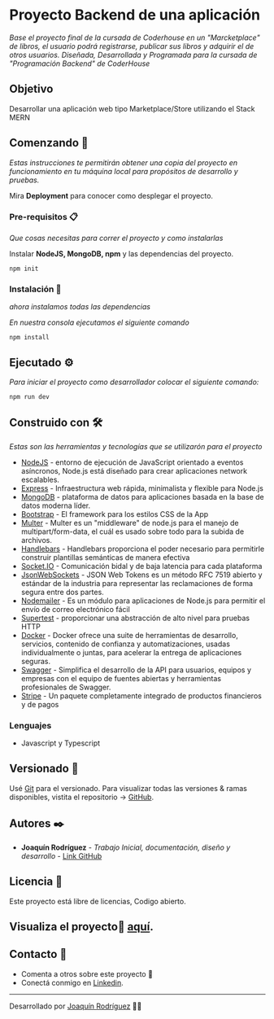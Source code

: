 # Proyecto Backend de una aplicación

_Base el proyecto final de la cursada de Coderhouse en un "Marcketplace" de libros, el usuario podrá registrarse, publicar sus libros y adquirir el de otros usuarios. Diseñada, Desarrollada y Programada para la cursada de "Programación Backend" de CoderHouse_

## Objetivo

Desarrollar una aplicación web tipo Marketplace/Store utilizando el Stack MERN

## Comenzando 🚀

_Estas instrucciones te permitirán obtener una copia del proyecto en funcionamiento en tu máquina local para propósitos de desarrollo y pruebas._

Mira **Deployment** para conocer como desplegar el proyecto.


### Pre-requisitos 📋

_Que cosas necesitas para correr el proyecto y como instalarlas_

Instalar **NodeJS, MongoDB, npm** y las dependencias del proyecto.


```
npm init
```

### Instalación 🔧

_ahora instalamos todas las dependencias_

_En nuestra consola ejecutamos el siguiente comando_

```
npm install
```

## Ejecutado ⚙️

_Para iniciar el proyecto como desarrollador colocar el siguiente comando:_
```
npm run dev
```

## Construido con 🛠️

_Estas son las herramientas y tecnologías que se utilizarón para el proyecto_

* [NodeJS](https://nodejs.org/es) - entorno de ejecución de JavaScript orientado a eventos asíncronos, Node.js está diseñado para crear aplicaciones network escalables. 
* [Express](https://expressjs.com/es/) - Infraestructura web rápida, minimalista y flexible para Node.js
* [MongoDB](https://www.mongodb.com/es) - plataforma de datos para aplicaciones basada en la base de datos moderna líder.
* [Bootstrap](https://react-bootstrap.github.io/) - El framework para los estilos CSS de la App
* [Multer](https://github.com/expressjs/multer/blob/master/doc/README-es.md) - Multer es un "middleware" de node.js para el manejo de multipart/form-data, el cuál es usado sobre todo para la subida de archivos. 
* [Handlebars](https://handlebarsjs.com/) - Handlebars proporciona el poder necesario para permitirle construir plantillas semánticas de manera efectiva
* [Socket.IO](https://socket.io/) - Comunicación bidal y de baja latencia para cada plataforma
* [JsonWebSockets](https://jwt.io/) - JSON Web Tokens es un método RFC 7519 abierto y estándar de la industria para representar las reclamaciones de forma segura entre dos partes.
* [Nodemailer](https://nodemailer.com/) - Es un módulo para aplicaciones de Node.js para permitir el envío de correo electrónico fácil
* [Supertest](https://www.npmjs.com/package/supertest) -  proporcionar una abstracción de alto nivel para pruebas HTTP
* [Docker](https://www.docker.com/) - Docker ofrece una suite de herramientas de desarrollo, servicios, contenido de confianza y automatizaciones, usadas individualmente o juntas, para acelerar la entrega de aplicaciones seguras.
* [Swagger](https://swagger.io/) - Simplifica el desarrollo de la API para usuarios, equipos y empresas con el equipo de fuentes abiertas y herramientas profesionales de Swagger.
* [Stripe](https://stripe.com/es-us) - Un paquete completamente integrado de productos financieros y de pagos
### Lenguajes
- Javascript y Typescript


## Versionado 📌

Usé [Git](http://semver.org/) para el versionado. Para visualizar todas las versiones & ramas disponibles, vistita el repositorio -> [GitHub](https://github.com/JoaRodriguez21/backend-coderhouse).

## Autores ✒️


* **Joaquín Rodríguez** - *Trabajo Inicial, documentación, diseño y desarrollo* - [Link GitHub](https://github.com/JoaRodriguez21)

## Licencia 📄

Este proyecto está libre de licencias, Codigo abierto.


## Visualiza el proyecto🚀 [aquí](https://backend-coderhouse-xm0c.onrender.com/).

## Contacto 🎁

* Comenta a otros sobre este proyecto 📢
* Conectá conmigo en [Linkedin](https://www.linkedin.com/in/joaquinrodriguez-dev/).
---
Desarrollado por [Joaquín Rodríguez](https://www.linkedin.com/in/joaquinrodriguez-dev/) 👨‍💻
